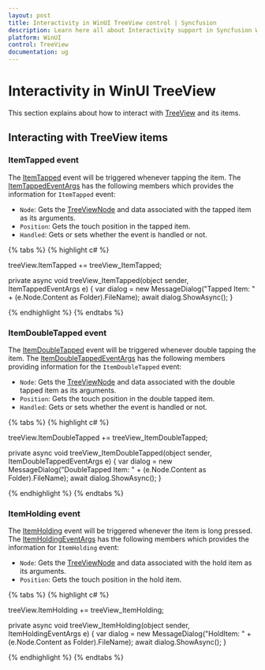 ```yaml
---
layout: post
title: Interactivity in WinUI TreeView control | Syncfusion
description: Learn here all about Interactivity support in Syncfusion WinUI TreeView(SfTreeView) control and more.
platform: WinUI
control: TreeView
documentation: ug
---
```


# Interactivity in WinUI TreeView

 This section explains about how to interact with [TreeView](https://help.syncfusion.com/cr/winui/Syncfusion.UI.Xaml.TreeView.SfTreeView.html) and its items.

## Interacting with TreeView items

### ItemTapped event

The [ItemTapped](https://help.syncfusion.com/cr/winui/Syncfusion.UI.Xaml.TreeView.SfTreeView.html#Syncfusion_UI_Xaml_TreeView_SfTreeView_ItemTapped) event will be triggered whenever tapping the item. The [ItemTappedEventArgs](https://help.syncfusion.com/cr/winui/Syncfusion.UI.Xaml.TreeView.ItemTappedEventArgs.html) has the following members which provides the information for `ItemTapped` event:

 * `Node`: Gets the [TreeViewNode](https://help.syncfusion.com/cr/winui/Syncfusion.UI.Xaml.TreeView.Engine.TreeViewNode.html) and data associated with the tapped item as its arguments.
 * `Position`: Gets the touch position in the tapped item.
 * `Handled`: Gets or sets whether the event is handled or not.

{% tabs %}
{% highlight c# %}

treeView.ItemTapped += treeView_ItemTapped;

private async void treeView_ItemTapped(object sender, ItemTappedEventArgs e)
{
    var dialog = new MessageDialog("Tapped Item: " + (e.Node.Content as Folder).FileName);
    await dialog.ShowAsync();
}

{% endhighlight %}
{% endtabs %}

### ItemDoubleTapped event

The [ItemDoubleTapped](https://help.syncfusion.com/cr/winui/Syncfusion.UI.Xaml.TreeView.SfTreeView.html#Syncfusion_UI_Xaml_TreeView_SfTreeView_ItemDoubleTapped) event will be triggered whenever double tapping the item. The [ItemDoubleTappedEventArgs](https://help.syncfusion.com/cr/winui/Syncfusion.UI.Xaml.TreeView.ItemDoubleTappedEventArgs.html) has the following members providing information for the `ItemDoubleTapped` event:

 * `Node`: Gets the [TreeViewNode](https://help.syncfusion.com/cr/winui/Syncfusion.UI.Xaml.TreeView.Engine.TreeViewNode.html) and data associated with the double tapped item as its arguments.
 * `Position`: Gets the touch position in the double tapped item.
 * `Handled`: Gets or sets whether the event is handled or not.

{% tabs %}
{% highlight c# %}

treeView.ItemDoubleTapped += treeView_ItemDoubleTapped;

private async void treeView_ItemDoubleTapped(object sender, ItemDoubleTappedEventArgs e)
{
    var dialog = new MessageDialog("DoubleTapped Item: " + (e.Node.Content as Folder).FileName);
    await dialog.ShowAsync();
}

{% endhighlight %}
{% endtabs %}

### ItemHolding event

The [ItemHolding](https://help.syncfusion.com/cr/winui/Syncfusion.UI.Xaml.TreeView.SfTreeView.html#Syncfusion_UI_Xaml_TreeView_SfTreeView_ItemHolding) event will be triggered whenever the item is long pressed. The 
 [ItemHoldingEventArgs](https://help.syncfusion.com/cr/winui/Syncfusion.UI.Xaml.TreeView.ItemHoldingEventArgs.html) has the following members which provides the information for `ItemHolding` event:

 * `Node`: Gets the [TreeViewNode](https://help.syncfusion.com/cr/winui/Syncfusion.UI.Xaml.TreeView.Engine.TreeViewNode.html) and data associated with the hold item as its arguments.
 * `Position`: Gets the touch position in the hold item.
 
{% tabs %}
{% highlight c# %}

treeView.ItemHolding += treeView_ItemHolding;

private async void treeView_ItemHolding(object sender, ItemHoldingEventArgs e)
{
    var dialog = new MessageDialog("HoldItem: " + (e.Node.Content as Folder).FileName);
    await dialog.ShowAsync();
}

{% endhighlight %}
{% endtabs %}
